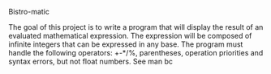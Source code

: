 Bistro-matic

The goal of this project is to write a program that will display the result of an evaluated mathematical expression. The expression will be composed of infinite integers that can be expressed in any base. The program must handle the following operators: +-*/%, parentheses, operation priorities and syntax errors, but not float numbers.
See man bc
